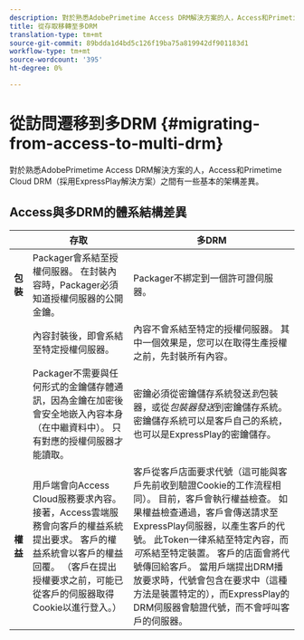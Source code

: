 ```yaml
---
description: 對於熟悉AdobePrimetime Access DRM解決方案的人，Access和Primetime Cloud DRM（採用ExpressPlay解決方案）之間有一些基本的架構差異。
title: 從存取移轉至多DRM
translation-type: tm+mt
source-git-commit: 89bdda1d4bd5c126f19ba75a819942df901183d1
workflow-type: tm+mt
source-wordcount: '395'
ht-degree: 0%

---
```



# 從訪問遷移到多DRM {#migrating-from-access-to-multi-drm}

對於熟悉AdobePrimetime Access DRM解決方案的人，Access和Primetime Cloud DRM（採用ExpressPlay解決方案）之間有一些基本的架構差異。

## Access與多DRM的體系結構差異

|  | 存取 | 多DRM |
|---|---|---|
| **包裝** | Packager會系結至授權伺服器。 在封裝內容時，Packager必須知道授權伺服器的公開金鑰。 | Packager不綁定到一個許可證伺服器。 |
|  | 內容封裝後，即會系結至特定授權伺服器。 | 內容不會系結至特定的授權伺服器。 其中一個效果是，您可以在取得生產授權之前，先封裝所有內容。 |
|  | Packager不需要與任何形式的金鑰儲存體通訊，因為金鑰在加密後會安全地嵌入內容本身（在中繼資料中）。 只有對應的授權伺服器才能讀取。 | 密鑰必須從密鑰儲存系統發送&#x200B;*到*&#x200B;包裝器，或從&#x200B;*包裝器發送*&#x200B;到密鑰儲存系統。 密鑰儲存系統可以是客戶自己的系統，也可以是ExpressPlay的密鑰儲存。 |
| **權益** | 用戶端會向Access Cloud服務要求內容。 接著，Access雲端服務會向客戶的權益系統提出要求。 客戶的權益系統會以客戶的權益回覆。 （客戶在提出授權要求之前，可能已從客戶的伺服器取得Cookie以進行登入。） | 客戶從客戶店面要求代號（這可能與客戶先前收到驗證Cookie的工作流程相同）。 目前，客戶會執行權益檢查。 如果權益檢查通過，客戶會傳送請求至ExpressPlay伺服器，以產生客戶的代號。 此Token一律系結至特定內容，而&#x200B;*可*&#x200B;系結至特定裝置。 客戶的店面會將代號傳回給客戶。 當用戶端提出DRM播放要求時，代號會包含在要求中（這種方法是裝置特定的），而ExpressPlay的DRM伺服器會驗證代號，而不會呼叫客戶的伺服器。 |